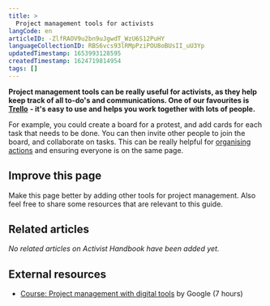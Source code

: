 ```yaml
---
title: >
  Project management tools for activists
langCode: en
articleID: -ZlfRAOV9u2bn9uJgwdT_WzU6S12PuHY
languageCollectionID: RBS6vcs93lRMpPziPOU8oBUsII_uU3Yp
updatedTimestamp: 1653993128595
createdTimestamp: 1624719814954
tags: []
---
```


**Project management tools can be really useful for activists, as they help keep track of all to-do's and communications. One of our favourites is** [**Trello**](https://trello.com) **- it's easy to use and helps you work together with lots of people.**

For example, you could create a board for a protest, and add cards for each task that needs to be done. You can then invite other people to join the board, and collaborate on tasks. This can be really helpful for [organising actions](/organising/action) and ensuring everyone is on the same page.

## Improve this page

Make this page better by adding other tools for project management. Also feel free to share some resources that are relevant to this guide.

## Related articles

_No related articles on Activist Handbook have been added yet._

## External resources

-   [Course: Project management with digital tools](https://learndigital.withgoogle.com/digitalgarage/course/manage-a-project-with-digital-tools) by Google (7 hours)